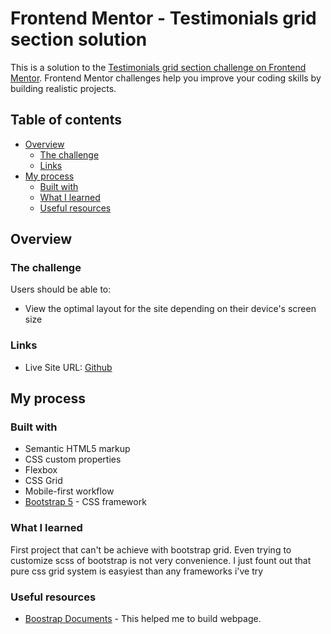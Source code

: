 # Frontend Mentor - Testimonials grid section solution

This is a solution to the [Testimonials grid section challenge on Frontend Mentor](https://www.frontendmentor.io/challenges/testimonials-grid-section-Nnw6J7Un7). Frontend Mentor challenges help you improve your coding skills by building realistic projects.

## Table of contents

- [Overview](#overview)
  - [The challenge](#the-challenge)
  - [Links](#links)
- [My process](#my-process)
  - [Built with](#built-with)
  - [What I learned](#what-i-learned)
  - [Useful resources](#useful-resources)

## Overview

### The challenge

Users should be able to:

- View the optimal layout for the site depending on their device's screen size

### Links

- Live Site URL: [Github](https://pleum3410.github.io/frontend-mentor-projects/junior/testimonials-grid-section-main/)

## My process

### Built with

- Semantic HTML5 markup
- CSS custom properties
- Flexbox
- CSS Grid
- Mobile-first workflow
- [Bootstrap 5](https://getbootstrap.com/) - CSS framework

### What I learned

First project that can't be achieve with bootstrap grid. Even trying to customize scss of bootstrap is not very convenience. I just fount out that pure css grid system is easyiest than any frameworks i've try

### Useful resources

- [Boostrap Documents](https://getbootstrap.com/docs/5.0/) - This helped me to build webpage.
